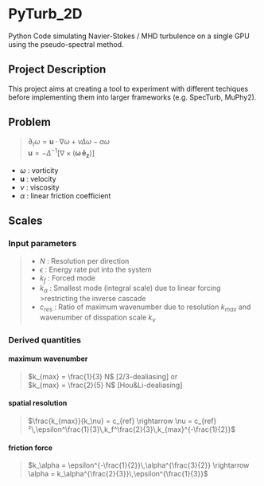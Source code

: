 # PyTurb_2D

Python Code simulating Navier-Stokes / MHD turbulence on a single GPU using the pseudo-spectral method.

## Project Description

This project aims at creating a tool to experiment with different techiques before implementing them into larger frameworks (e.g. SpecTurb, MuPhy2).

## Problem
> $\partial_t \omega = \mathbf{u} \cdot \nabla \omega + \nu \Delta \omega - \alpha \omega$  
> $\mathbf{u} = - \Delta^{-1} [ \nabla \times (\mathbf{\omega \, \hat{e}_z}) ]$

- $\omega$ : vorticity
- $\mathbf{u}$ : velocity
- $\nu$ : viscosity
- $\alpha$ : linear friction coefficient

## Scales

### Input parameters

>- $N$ : Resolution per direction
>- $\epsilon$ : Energy rate put into the system
>- $k_f$ : Forced mode
>- $k_\alpha$ : Smallest mode (integral scale) due to linear forcing >restricting the inverse cascade
>- $c_{res}$ : Ratio of maximum wavenumber due to resolution $k_{max}$ and wavenumber of disspation scale $k_\nu$

### Derived quantities

#### maximum wavenumber
>$k_{max} = \frac{1}{3} N$ [2/3-dealiasing] or   
>$k_{max} = \frac{2}{5} N$ [Hou&Li-dealiasing]

#### spatial resolution
>$\frac{k_{max}}{k_\nu} = c_{ref} \rightarrow \nu = c_{ref}²\,\epsilon^\frac{1}{3}\,k_f^\frac{2}{3}\,k_{max}^{-\frac{1}{2}}$

#### friction force
>$k_\alpha = \epsilon^{-\frac{1}{2}}\,\alpha^{\frac{3}{2}} \rightarrow \alpha = k_\alpha^{\frac{2}{3}}\,\epsilon^{\frac{1}{3}}$
